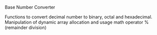Base Number Converter

Functions to convert decimal number to binary, octal and hexadecimal. Manipulation of dynamic array allocation and usage math operator % (remainder division)

